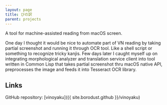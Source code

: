```yaml
---
layout: page
title: びの訳
parent: projects
---
```

A tool for machine-assisted reading from macOS screen.

One day I thought it would be nice to automate part of VN reading by taking partial screenshot
and running it through OCR tool. Like a shell script or something to recognize tricky
kanjis. Few days later I caught myself up on integrating morphological analyzer and translation
service client into tool written in Common Lisp that takes partial screenshot thru macOS native
API, preprocesses the image and feeds it into Tesseract OCR library.

## Links
GitHub repository: [vinoyaku]({{ site.borodust.github }}/vinoyaku)
